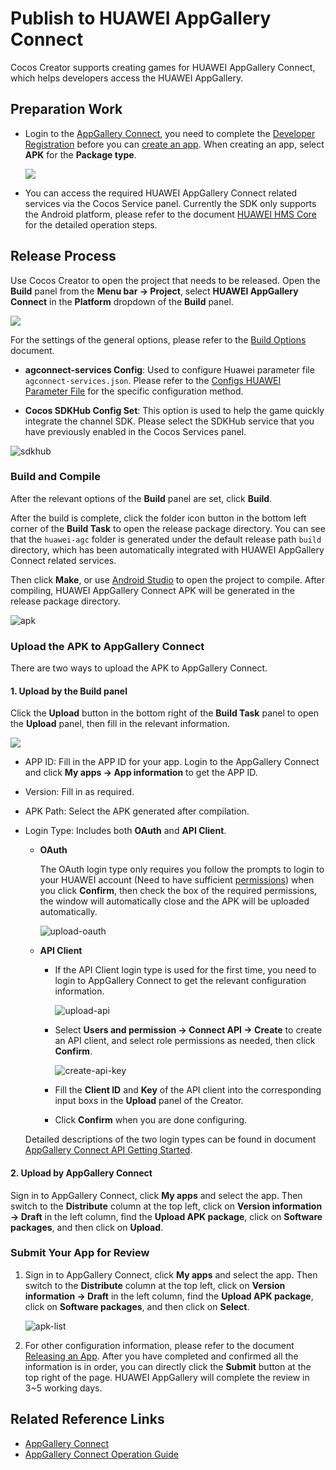 # Publish to HUAWEI AppGallery Connect

Cocos Creator supports creating games for HUAWEI AppGallery Connect, which helps developers access the HUAWEI AppGallery.

## Preparation Work

- Login to the [AppGallery Connect](https://developer.huawei.com/consumer/en/service/josp/agc/index.html), you need to complete the [Developer Registration](https://developer.huawei.com/consumer/en/doc/start/10104) before you can [create an app](https://developer.huawei.com/consumer/en/doc/distribution/app/agc-create_app). When creating an app, select **APK** for the **Package type**.

  ![](./publish-huawei-agc/app-info.png)

- You can access the required HUAWEI AppGallery Connect related services via the Cocos Service panel. Currently the SDK only supports the Android platform, please refer to the document [HUAWEI HMS Core](../cocos-service/sdkhub-plugins/sdkhub-hms.md) for the detailed operation steps.

## Release Process

Use Cocos Creator to open the project that needs to be released. Open the **Build** panel from the **Menu bar -> Project**, select **HUAWEI AppGallery Connect** in the **Platform** dropdown of the **Build** panel.

![](./publish-huawei-agc/agc-builder.png)

For the settings of the general options, please refer to the [Build Options](build-options.md) document.

- **agconnect-services Config**: Used to configure Huawei parameter file `agconnect-services.json`. Please refer to the [Configs HUAWEI Parameter File](https://service.cocos.com/document/en/sdkhub-plugins/sdkhub-hms.html#configs-huawei-config-file) for the specific configuration method.

- **Cocos SDKHub Config Set**: This option is used to help the game quickly integrate the channel SDK. Please select the SDKHub service that you have previously enabled in the Cocos Services panel.

![sdkhub](./publish-huawei-agc/sdkhub.png)

### Build and Compile

After the relevant options of the **Build** panel are set, click **Build**.<br>

After the build is complete, click the folder icon button in the bottom left corner of the **Build Task** to open the release package directory. You can see that the `huawei-agc` folder is generated under the default release path `build` directory, which has been automatically integrated with HUAWEI AppGallery Connect related services.

Then click **Make**, or use [Android Studio](native-options.md#make-and-run) to open the project to compile. After compiling, HUAWEI AppGallery Connect APK will be generated in the release package directory.

![apk](./publish-huawei-agc/apk.png)

### Upload the APK to AppGallery Connect

There are two ways to upload the APK to AppGallery Connect.

#### 1. Upload by the Build panel

Click the **Upload** button in the bottom right of the **Build Task** panel to open the **Upload** panel, then fill in the relevant information.

![](./publish-huawei-agc/agc-upload-panel.png)

- APP ID: Fill in the APP ID for your app. Login to the AppGallery Connect and click **My apps -> App information** to get the APP ID.

- Version: Fill in as required.

- APK Path: Select the APK generated after compilation.

- Login Type: Includes both **OAuth** and **API Client**.

    - **OAuth**

        The OAuth login type only requires you follow the prompts to login to your HUAWEI account (Need to have sufficient [permissions](https://developer.huawei.com/consumer/en/doc/distribution/app/agc-team_account_mgt#appendix)) when you click **Confirm**, then check the box of the required permissions, the window will automatically close and the APK will be uploaded automatically.

        ![upload-oauth](./publish-huawei-agc/upload-oauth.png)

    - **API Client**

        - If the API Client login type is used for the first time, you need to login to AppGallery Connect to get the relevant configuration information.

          ![upload-api](./publish-huawei-agc/upload-api.png)

        - Select **Users and permission -> Connect API -> Create** to create an API client, and select role permissions as needed, then click **Confirm**.

          ![create-api-key](./publish-huawei-agc/create-api-key.png)

        - Fill the **Client ID** and **Key** of the API client into the corresponding input boxs in the **Upload** panel of the Creator.

        - Click **Confirm** when you are done configuring.

    Detailed descriptions of the two login types can be found in document [AppGallery Connect API Getting Started](https://developer.huawei.com/consumer/en/doc/development/AppGallery-connect-Guides/agcapi-getstarted).

#### 2. Upload by AppGallery Connect

Sign in to AppGallery Connect, click **My apps** and select the app. Then switch to the **Distribute** column at the top left, click on **Version information -> Draft** in the left column, find the **Upload APK package**, click on **Software packages**, and then click on **Upload**.

### Submit Your App for Review

1. Sign in to AppGallery Connect, click **My apps** and select the app. Then switch to the **Distribute** column at the top left, click on **Version information -> Draft** in the left column, find the **Upload APK package**, click on **Software packages**, and then click on **Select**.

    ![apk-list](./publish-huawei-agc/apk-list.png)

2. For other configuration information, please refer to the document [Releasing an App](https://developer.huawei.com/consumer/en/doc/distribution/app/agc-release_app). After you have completed and confirmed all the information is in order, you can directly click the **Submit** button at the top right of the page. HUAWEI AppGallery will complete the review in 3~5 working days.

## Related Reference Links

- [AppGallery Connect](https://developer.huawei.com/consumer/en/service/josp/agc/index.html)
- [AppGallery Connect Operation Guide](https://developer.huawei.com/consumer/en/doc/distribution/app/agc-create_app)
